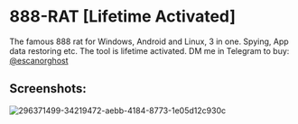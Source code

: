 # 888-RAT [Lifetime Activated]
The famous 888 rat for Windows, Android and Linux, 3 in one. Spying, App data restoring etc. The tool is lifetime activated. DM me in Telegram to buy: [@escanorghost](https://t.me/escanorghost)

## Screenshots:
![296371499-34219472-aebb-4184-8773-1e05d12c930c](https://github.com/inheritedeu/888-RAT/assets/113015812/f0efc3dd-94a4-4f31-a5a7-57d9cb068889)
